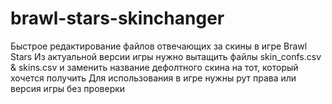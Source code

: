 # brawl-stars-skinchanger
Быстрое редактирование файлов отвечающих за скины в игре Brawl Stars
Из актуальной версии игры нужно вытащить файлы skin_confs.csv & skins.csv и заменить название дефолтного скина на тот, который хочется получить
Для использования в игре нужны рут права или версия игры без проверки
